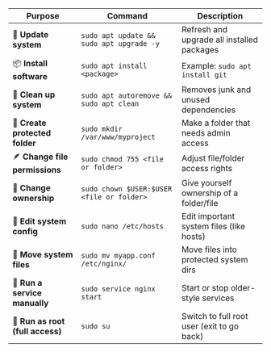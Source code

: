 | Purpose                          | Command                                   | Description                                |
| -------------------------------- | ----------------------------------------- | ------------------------------------------ |
| 🧩 **Update system**             | `sudo apt update && sudo apt upgrade -y`  | Refresh and upgrade all installed packages |
| 📦 **Install software**          | `sudo apt install <package>`              | Example: `sudo apt install git`            |
| 🧹 **Clean up system**           | `sudo apt autoremove && sudo apt clean`   | Removes junk and unused dependencies       |
| 📁 **Create protected folder**   | `sudo mkdir /var/www/myproject`           | Make a folder that needs admin access      |
| 🪶 **Change file permissions**   | `sudo chmod 755 <file or folder>`         | Adjust file/folder access rights           |
| 👑 **Change ownership**          | `sudo chown $USER:$USER <file or folder>` | Give yourself ownership of a folder/file   |
| 📝 **Edit system config**        | `sudo nano /etc/hosts`                    | Edit important system files (like hosts)   |
| 🚀 **Move system files**         | `sudo mv myapp.conf /etc/nginx/`          | Move files into protected system dirs      |
| 🧠 **Run a service manually**    | `sudo service nginx start`                | Start or stop older-style services         |
| 🔑 **Run as root (full access)** | `sudo su`                                 | Switch to full root user (exit to go back) |
